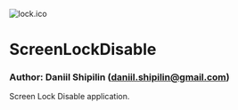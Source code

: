 ![lock.ico](./ScreenLockDisable/Images/lock.ico)

# ScreenLockDisable

### Author: Daniil Shipilin (daniil.shipilin@gmail.com)

Screen Lock Disable application.
